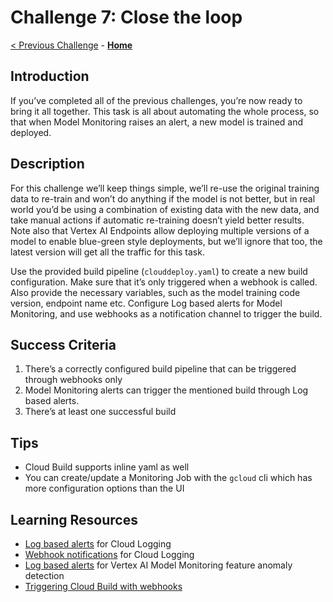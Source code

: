 # Challenge 7: Close the loop

[< Previous Challenge](challenge-06.md) - **[Home](../README.md)**

## Introduction

If you’ve completed all of the previous challenges, you’re now ready to bring it all together. This task is all about automating the whole process, so that when Model Monitoring raises an alert, a new model is trained and deployed. 

## Description

<ql-infobox>
For this challenge we’ll keep things simple, we’ll re-use the original training data to re-train and won’t do anything if the model is not better, but in real world you’d be using a combination of existing data with the new data, and take manual actions if automatic re-training doesn’t yield better results. Note also that Vertex AI Endpoints allow deploying multiple versions of a model to enable blue-green style deployments, but we’ll ignore that too, the latest version will get all the traffic for this task.
</ql-infobox>

Use the provided build pipeline (`clouddeploy.yaml`) to create a new build configuration. Make sure that it’s only triggered when a webhook is called. Also provide the necessary variables, such as the model training code version, endpoint name etc. Configure Log based alerts for Model Monitoring, and use webhooks as a notification channel to trigger the build.

## Success Criteria

1. There’s a correctly configured build pipeline that can be triggered through webhooks only
2. Model Monitoring alerts can trigger the mentioned build through Log based alerts.
3. There’s at least one successful build

## Tips

- Cloud Build supports inline yaml as well
- You can create/update a Monitoring Job with the `gcloud` cli which has more configuration options than the UI

## Learning Resources

- [Log based alerts](https://cloud.google.com/logging/docs/alerting/log-based-alerts) for Cloud Logging
- [Webhook notifications](https://cloud.google.com/monitoring/support/notification-options#webhooks) for Cloud Logging
- [Log based alerts](https://cloud.google.com/vertex-ai/docs/model-monitoring/using-model-monitoring#set-up-alerts) for Vertex AI Model Monitoring feature anomaly detection
- [Triggering Cloud Build with webhooks](https://cloud.google.com/build/docs/automate-builds-webhook-events)

